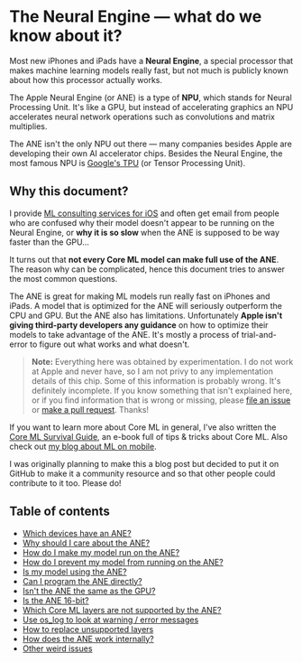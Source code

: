 # The Neural Engine — what do we know about it?

Most new iPhones and iPads have a **Neural Engine**, a special processor that makes machine learning models really fast, but not much is publicly known about how this processor actually works.

The Apple Neural Engine (or ANE) is a type of **NPU**, which stands for Neural Processing Unit. It's like a GPU, but instead of accelerating graphics an NPU accelerates neural network operations such as convolutions and matrix multiplies. 

The ANE isn't the only NPU out there — many companies besides Apple are developing their own AI accelerator chips. Besides the Neural Engine, the most famous NPU is [Google's TPU](https://en.wikipedia.org/wiki/Tensor_processing_unit) (or Tensor Processing Unit).

## Why this document?

I provide [ML consulting services for iOS](https://machinethink.net/hire) and often get email from people who are confused why their model doesn't appear to be running on the Neural Engine, or **why it is so slow** when the ANE is supposed to be way faster than the GPU...

It turns out that **not every Core ML model can make full use of the ANE**. The reason why can be complicated, hence this document tries to answer the most common questions. 

The ANE is great for making ML models run really fast on iPhones and iPads. A model that is optimized for the ANE will seriously outperform the CPU and GPU. But the ANE also has limitations. Unfortunately **Apple isn't giving third-party developers any guidance** on how to optimize their models to take advantage of the ANE. It's mostly a process of trial-and-error to figure out what works and what doesn't.

> **Note:** Everything here was obtained by experimentation. I do not work at Apple and never have, so I am not privy to any implementation details of this chip. Some of this information is probably wrong. It's definitely incomplete. If you know something that isn't explained here, or if you find information that is wrong or missing, please [file an issue](https://github.com/hollance/neural-engine/issues) or [make a pull request](https://github.com/hollance/neural-engine/pulls). Thanks!

If you want to learn more about Core ML in general, I've also written the [Core ML Survival Guide](https://leanpub.com/coreml-survival-guide), an e-book full of tips & tricks about Core ML. Also check out [my blog about ML on mobile](http://machinethink.net/blog).

I was originally planning to make this a blog post but decided to put it on GitHub to make it a community resource and so that other people could contribute to it too. Please do!

## Table of contents

- [Which devices have an ANE?](docs/supported-devices.md)
- [Why should I care about the ANE?](docs/why-care.md)
- [How do I make my model run on the ANE?](docs/running-on-ane.md)
- [How do I prevent my model from running on the ANE?](docs/prevent-running-on-ane.md)
- [Is my model using the ANE?](docs/is-model-using-ane.md)
- [Can I program the ANE directly?](docs/programming-ane.md)
- [Isn't the ANE the same as the GPU?](docs/ane-vs-gpu.md)
- [Is the ANE 16-bit?](docs/16-bit.md)
- [Which Core ML layers are not supported by the ANE?](docs/unsupported-layers.md)
- [Use os_log to look at warning / error messages](docs/os-log.md)
- [How to replace unsupported layers](docs/model-surgery.md)
- [How does the ANE work internally?](docs/internals.md)
- [Other weird issues](docs/other.md)
